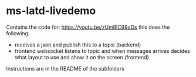 # ms-latd-livedemo

Contains the code for: https://youtu.be/zUmlEC99oDs this does the following:
* receives a json and publish this to a topic (backend)
* frontend websocket listens to topic and when messages arrives decides what layout to use and show it on the screen (frontend)

Instructions are in the README of the subfolders
